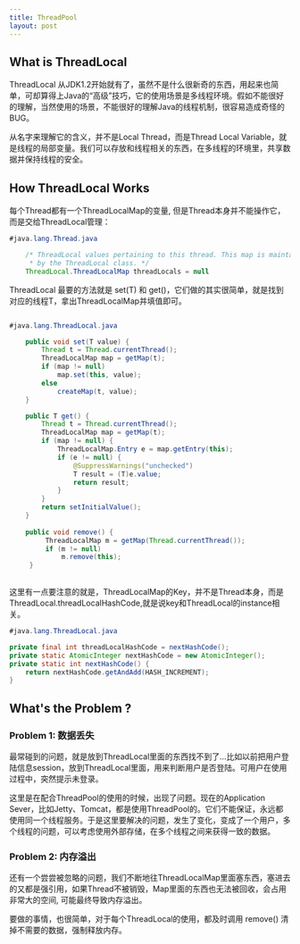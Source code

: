 ```yaml
---
title: ThreadPool
layout: post
---
```


## What is ThreadLocal

ThreadLocal 从JDK1.2开始就有了，虽然不是什么很新奇的东西，用起来也简单，可却算得上Java的“高级”技巧，它的使用场景是多线程环境。假如不能很好的理解，当然使用的场景，不能很好的理解Java的线程机制，很容易造成奇怪的BUG。

从名字来理解它的含义，并不是Local Thread，而是Thread Local Variable，就是线程的局部变量。我们可以存放和线程相关的东西，在多线程的环境里，共享数据并保持线程的安全。

## How ThreadLocal Works

每个Thread都有一个ThreadLocalMap的变量, 但是Thread本身并不能操作它，而是交给ThreadLocal管理：

```java
#java.lang.Thread.java

    /* ThreadLocal values pertaining to this thread. This map is maintained
     * by the ThreadLocal class. */
    ThreadLocal.ThreadLocalMap threadLocals = null
```

ThreadLocal 最要的方法就是 set(T) 和 get()，它们做的其实很简单，就是找到对应的线程T，拿出ThreadLocalMap并填值即可。

```java

#java.lang.ThreadLocal.java

    public void set(T value) {
        Thread t = Thread.currentThread();
        ThreadLocalMap map = getMap(t);
        if (map != null)
            map.set(this, value);
        else
            createMap(t, value);
    }

    public T get() {
        Thread t = Thread.currentThread();
        ThreadLocalMap map = getMap(t);
        if (map != null) {
            ThreadLocalMap.Entry e = map.getEntry(this);
            if (e != null) {
                @SuppressWarnings("unchecked")
                T result = (T)e.value;
                return result;
            }
        }
        return setInitialValue();
    }
    
    public void remove() {
         ThreadLocalMap m = getMap(Thread.currentThread());
         if (m != null)
             m.remove(this);
     }
    
```
这里有一点要注意的就是，ThreadLocalMap的Key，并不是Thread本身，而是ThreadLocal.threadLocalHashCode,就是说key和ThreadLocal的instance相关。

```java
#java.lang.ThreadLocal.java

private final int threadLocalHashCode = nextHashCode();
private static AtomicInteger nextHashCode = new AtomicInteger();
private static int nextHashCode() {
	return nextHashCode.getAndAdd(HASH_INCREMENT);
}

```

## What's the Problem ?

### Problem 1: 数据丢失

最常碰到的问题，就是放到ThreadLocal里面的东西找不到了...比如以前把用户登陆信息session，放到ThreadLocal里面，用来判断用户是否登陆。可用户在使用过程中，突然提示未登录。

这里是在配合ThreadPool的使用的时候，出现了问题。现在的Application Sever，比如Jetty、Tomcat，都是使用ThreadPool的。它们不能保证，永远都使用同一个线程服务。于是这里要解决的问题，发生了变化，变成了一个用户，多个线程的问题，可以考虑使用外部存储，在多个线程之间来获得一致的数据。

### Problem 2: 内存溢出

还有一个尝尝被忽略的问题，我们不断地往ThreadLocalMap里面塞东西，塞进去的又都是强引用，如果Thread不被销毁，Map里面的东西也无法被回收，会占用非常大的空间, 可能最终导致内存溢出。

要做的事情，也很简单，对于每个ThreadLocal的使用，都及时调用 remove() 清掉不需要的数据，强制释放内存。

